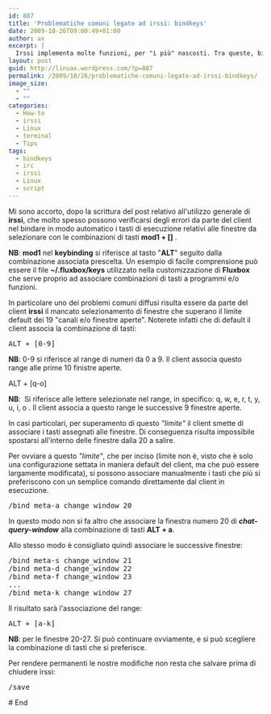 ```yaml
---
id: 887
title: 'Problematiche comuni legate ad irssi: bindkeys'
date: 2009-10-26T09:00:49+01:00
author: ax
excerpt: |
  Irssi implementa molte funzioni, per "i più" nascosti. Tra queste, bisogna sicuramente ricordare quella relativa al bind keys. E' un dato di fatto infatti che siano proprio queste le cose che scoraggiano il nuovo utente all'utilizzo permanente di questo magnifico client testuale. In questo mini-post si descrive come semplificare l'esistenza di chi non è stato attento a leggere la documentazione relativa con gli stessi semplici comandi che irssi ci mette a disposizione.
layout: post
guid: http://linuax.wordpress.com/?p=887
permalink: /2009/10/26/problematiche-comuni-legate-ad-irssi-bindkeys/
image_size:
  - ""
  - ""
categories:
  - How-to
  - irssi
  - Linux
  - terminal
  - Tips
tags:
  - bindkeys
  - irc
  - irssi
  - Linux
  - script
---
```

Mi sono accorto, dopo la scrittura del post relativo all'utilizzo generale di **irssi**, che molto spesso possono verificarsi degli errori da parte del client nel bindare in modo automatico i tasti di esecuzione relativi alle finestre da selezionare con le combinazioni di tasti **mod1 + []** .

**NB**: **mod1** nel **keybinding** si riferisce al tasto "**ALT**" seguito dalla combinazione associata prescelta. Un esempio di facile comprensione può essere il file **~/.fluxbox/keys** utilizzato nella customizzazione di **Fluxbox** che serve proprio ad associare combinazioni di tasti a programmi e/o funzioni.

In particolare uno dei problemi comuni diffusi risulta essere da parte del client **irssi** il mancato selezionamento di finestre che superano il limite default dei 19 "canali e/o finestre aperte". Noterete infatti che di default il client associa la combinazione di tasti:

<pre>ALT + [0-9]</pre>

**NB**: 0-9 si riferisce al range di numeri da 0 a 9. Il client associa questo range alle prime 10 finistre aperte.

ALT + [q-o]

**NB**:  Si riferisce alle lettere selezionate nel range, in specifico: q, w, e, r, t, y, u, i, o . Il client associa a questo range le successive 9 finestre aperte.

In casi particolari, per superamento di questo _"limite"_ il client smette di associare i tasti assegnati alle finestre. Di conseguenza risulta impossibile spostarsi all'interno delle finestre dalla 20 a salire.

Per ovviare a questo _"limite"_, che per inciso (limite non è, visto che è solo una configurazione settata in maniera default del client, ma che può essere largamente modificata), si possono associare manualmente i tasti che più si preferiscono con un semplice comando direttamente dal client in esecuzione.

<pre>/bind meta-a change_window 20</pre>

In questo modo non si fa altro che associare la finestra numero 20 di _**chat-query-window**_ alla combinazione di tasti **ALT + a**.

Allo stesso modo è consigliato quindi associare le successive finestre:

<pre>/bind meta-s change_window 21
/bind meta-d change_window 22
/bind meta-f change_window 23
...
/bind meta-k change_window 27</pre>

Il risultato sarà l'associazione del range:

<pre>ALT + [a-k]</pre>

**NB**: per le finestre 20-27. Si può continuare ovviamente, e si può scegliere la combinazione di tasti che si preferisce.

Per rendere permanenti le nostre modifiche non resta che salvare prima di chiudere irssi:

<pre>/save</pre>

\# End
